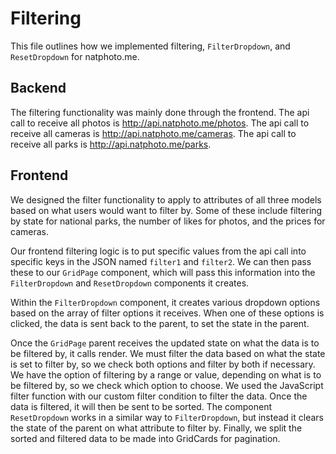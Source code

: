 # Filtering

This file outlines how we implemented filtering, `FilterDropdown`, and `ResetDropdown`
for natphoto.me.

## Backend

The filtering functionality was mainly done through the frontend. The api call to receive
all photos is http://api.natphoto.me/photos. The api call to receive all cameras is
http://api.natphoto.me/cameras. The api call to receive all parks is
http://api.natphoto.me/parks.

## Frontend

We designed the filter functionality to apply to attributes of all three models
based on what users would want to filter by. Some of these include filtering by
state for national parks, the number of likes for photos, and the prices for
cameras.

Our frontend filtering logic is to put specific values from the api call into specific keys
in the JSON named `filter1` and `filter2`. We can then pass these to our `GridPage`
component, which will pass this information into the `FilterDropdown` and `ResetDropdown`
components it creates.

Within the `FilterDropdown` component, it creates various dropdown options based on the array
of filter options it receives. When one of these options is clicked, the data is sent back to
the parent, to set the state in the parent.

Once the `GridPage` parent receives the updated state on what the data is to be filtered by,
it calls render. We must filter the data based on what the state is set to filter by, so we check
both options and filter by both if necessary. We have the option of filtering by a range or value,
depending on what is to be filtered by, so we check which option to choose. We used the JavaScript
filter function with our custom filter condition to filter the data. Once the data is filtered,
it will then be sent to be sorted. The component `ResetDropdown` works in a similar way to `FilterDropdown`,
but instead it clears the state of the parent on what attribute to filter by. Finally, we split the
sorted and filtered data to be made into GridCards for pagination.
